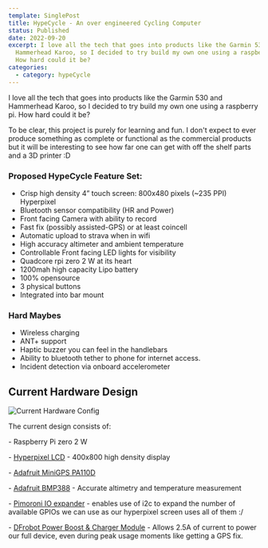 ```yaml
---
template: SinglePost
title: HypeCycle - An over engineered Cycling Computer
status: Published
date: 2022-09-20
excerpt: I love all the tech that goes into products like the Garmin 530 and
  Hammerhead Karoo, so I decided to try build my own one using a raspberry pi.
  How hard could it be?
categories:
  - category: hypeCycle
---
```

I love all the tech that goes into products like the Garmin 530 and Hammerhead Karoo, so I decided to try build my own one using a raspberry pi. How hard could it be?

T﻿o be clear, this project is purely for learning and fun. I don't expect to ever produce something as complete or functional as the commercial products but it will be interesting to see how far one can get with off the shelf parts and a 3D printer :D

### Proposed HypeCycle Feature Set:

* Crisp high density 4” touch screen: 800x480 pixels (~235 PPI) Hyperpixel
* Bluetooth sensor compatibility (HR and Power)
* Front facing Camera with ability to record
* Fast fix (possibly assisted-GPS) or at least coincell 
* Automatic upload to strava when in wifi
* High accuracy altimeter and ambient temperature
* Controllable Front facing LED lights for visibility
* Quadcore rpi zero 2 W at its heart
* 1200mah high capacity Lipo battery
* 100% opensource
* 3 physical buttons
* Integrated into bar mount

### Hard Maybes

* Wireless charging
* A﻿NT+ support
* Haptic buzzer you can feel in the handlebars
* Ability to bluetooth tether to phone for internet access.
* I﻿ncident detection via onboard accelerometer

## C﻿urrent Hardware Design

![](https://ucarecdn.com/e1c1f170-b3c5-4208-a1ef-a154286b5aec/ "Current Hardware Config")

T﻿he current design consists of:

\-﻿ Raspberry Pi zero 2 W

\-﻿ [Hyperpixel LCD](https://shop.pimoroni.com/products/hyperpixel-4?variant=12569485443155) - 400x800 high density display

\-﻿ [Adafruit MiniGPS PA110D](https://www.adafruit.com/product/4415)

\-﻿ [Adafruit BMP388](https://www.adafruit.com/product/3966) - Accurate altimetry and temperature measurement 

\-﻿ [Pimoroni IO expander](https://shop.pimoroni.com/products/io-expander?variant=32005993136211) - enables use of i2c to expand the number of available GPIOs we can use as our hyperpixel screen uses all of them :/

\-﻿ [DFrobot Power Boost & Charger Module](https://www.dfrobot.com/product-1613.html) - Allows 2.5A of current to power our full device, even during peak usage moments like getting a GPS fix.